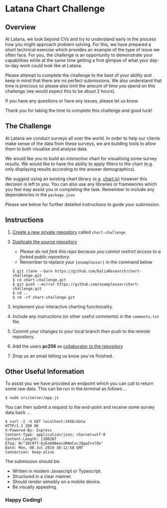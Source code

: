 # Latana Chart Challenge

## Overview

At Latana, we look beyond CVs and try to understand early in the process how you might approach problem solving. For
this, we have prepared a short technical exercise which provides an example of the type of issue we often face. For you,
the challenge is an opportunity to demonstrate your capabilities while at the same time getting a first glimpse of what
your day-to-day work could look like at Latana.

Please attempt to complete the challenge to the best of your ability and keep in mind that there are no perfect
submissions. We also understand that time is precious so please also limit the amount of time you spend on this
challenge (we would expect this to be about 2 hours).

If you have any questions or have any issues, please let us know.

Thank you for taking the time to complete this challenge and good luck!

## The Challenge

At Latana we conduct surveys all over the world. In order to help our clients make sense of the data from these surveys,
we are building tools to allow them to both visualise and analyse data.

We would like you to build an *interactive* chart for visualising some survey results. We would like to have the ability
to apply filters to the chart (e.g. only displaying results according to the answer demographics).

We suggest using an existing chart library (e.g. [chart.js](https://www.chartjs.org/)) however this decision is left to
you. You can also use any libraries or frameworks which you feel may assist you in completing the task. Remember to
include any dependencies in the `package.json`

Please see below for further detailed instructions to guide your submission.

## Instructions

1. [Create a new private repository](https://help.github.com/en/articles/creating-a-new-repository)
   called `chart-challenge`
1. [Duplicate the source repository](https://help.github.com/en/articles/duplicating-a-repository)
    - *Please do not fork this repo because you cannot restrict access to a forked public repository*.
    - Remember to replace your `{exampleuser}` in the command below
    ```
    $ git clone --bare https://github.com/DaliaResearch/chart-challenge.git
    $ cd chart-challenge.git
    $ git push --mirror https://github.com/exampleuser/chart-challenge.git
    $ cd .. 
    $ rm -rf chart-challenge.git
    ```

1. Implement your interactive charting functionality.

1. Include any instructions (or other useful comments) in the `comments.txt` file.

1. Commit your changes to your local branch then push to the remote repository.

1. Add the users **pc256**
   as [collaborator to the repository](https://help.github.com/en/articles/inviting-collaborators-to-a-personal-repository)

1. Drop us an email letting us know you've finished.

## Other Useful Information

To assist you we have provided an endpoint which you can call to return some raw data. This can be run in the terminal
as follows ...

    $ node src/server/app.js

You can then submit a request to the end-point and receive some survey data back ...

    $ curl -I -X GET localhost:3456/data
    HTTP/1.1 200 OK
    X-Powered-By: Express
    Content-Type: application/json; charset=utf-8
    Content-Length: 1100287
    ETag: W/"10c9ff-bjEo04BeecoM4mCncJQgwZ+vlOo"
    Date: Mon, 08 Jul 2019 10:12:58 GMT
    Connection: keep-alive

The submission should be:

- Written in modern Javascript or Typescript.
- Structured in a clear manner.
- Should render sensibly on a mobile device.
- Be visually appealing.

### Happy Coding!

